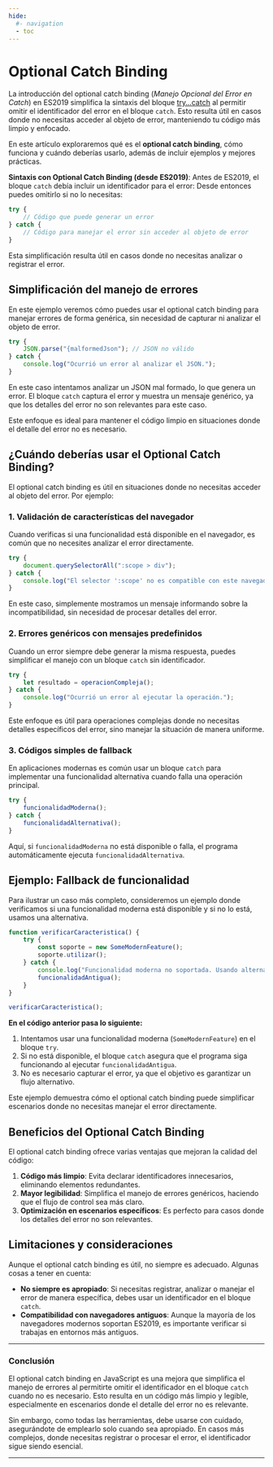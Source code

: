 ```yaml
---
hide:
  #- navigation
  - toc
---
```


<link rel="stylesheet" href="../../assets/stylesheets/javascript.css">

# **Optional Catch Binding**

La introducción del optional catch binding (_Manejo Opcional del Error en Catch_) en ES2019 simplifica la sintaxis del bloque [try…catch](../try-catch/) al permitir omitir el identificador del error en el bloque `catch`. Esto resulta útil en casos donde no necesitas acceder al objeto de error, manteniendo tu código más limpio y enfocado.

En este artículo exploraremos qué es el **optional catch binding**, cómo funciona y cuándo deberías usarlo, además de incluir ejemplos y mejores prácticas.

**Sintaxis con Optional Catch Binding (desde ES2019)**: Antes de ES2019, el bloque `catch` debía incluir un identificador para el error: Desde entonces puedes omitirlo si no lo necesitas:

```js linenums="1" title="javascript"
try {
    // Código que puede generar un error
} catch {
    // Código para manejar el error sin acceder al objeto de error
}
```

Esta simplificación resulta útil en casos donde no necesitas analizar o registrar el error.

## **Simplificación del manejo de errores**

En este ejemplo veremos cómo puedes usar el optional catch binding para manejar errores de forma genérica, sin necesidad de capturar ni analizar el objeto de error.

```js linenums="1" title="javascript"
try {
    JSON.parse("{malformedJson"); // JSON no válido
} catch {
    console.log("Ocurrió un error al analizar el JSON.");
}
```

En este caso intentamos analizar un JSON mal formado, lo que genera un error. El bloque `catch` captura el error y muestra un mensaje genérico, ya que los detalles del error no son relevantes para este caso.

Este enfoque es ideal para mantener el código limpio en situaciones donde el detalle del error no es necesario.

## **¿Cuándo deberías usar el Optional Catch Binding?**

El optional catch binding es útil en situaciones donde no necesitas acceder al objeto del error. Por ejemplo:

### 1. **Validación de características del navegador**

Cuando verificas si una funcionalidad está disponible en el navegador, es común que no necesites analizar el error directamente.

```js linenums="1" title="javascript"
try {
    document.querySelectorAll(":scope > div");
} catch {
    console.log("El selector ':scope' no es compatible con este navegador.");
}
```

En este caso, simplemente mostramos un mensaje informando sobre la incompatibilidad, sin necesidad de procesar detalles del error.

### 2. **Errores genéricos con mensajes predefinidos**

Cuando un error siempre debe generar la misma respuesta, puedes simplificar el manejo con un bloque `catch` sin identificador.

```js linenums="1" title="javascript"
try {
    let resultado = operacionCompleja();
} catch {
    console.log("Ocurrió un error al ejecutar la operación.");
}
```

Este enfoque es útil para operaciones complejas donde no necesitas detalles específicos del error, sino manejar la situación de manera uniforme.

### 3. **Códigos simples de fallback**

En aplicaciones modernas es común usar un bloque `catch` para implementar una funcionalidad alternativa cuando falla una operación principal.

```js linenums="1" title="javascript"
try {
    funcionalidadModerna();
} catch {
    funcionalidadAlternativa();
}
```

Aquí, si `funcionalidadModerna` no está disponible o falla, el programa automáticamente ejecuta `funcionalidadAlternativa`.

## **Ejemplo: Fallback de funcionalidad**

Para ilustrar un caso más completo, consideremos un ejemplo donde verificamos si una funcionalidad moderna está disponible y si no lo está, usamos una alternativa.

```js linenums="1" title="javascript"
function verificarCaracteristica() {
    try {
        const soporte = new SomeModernFeature();
        soporte.utilizar();
    } catch {
        console.log("Funcionalidad moderna no soportada. Usando alternativa.");
        funcionalidadAntigua();
    }
}

verificarCaracteristica();
```

**En el código anterior pasa lo siguiente:**

  1. Intentamos usar una funcionalidad moderna (`SomeModernFeature`) en el bloque `try`.
  2. Si no está disponible, el bloque `catch` asegura que el programa siga funcionando al ejecutar `funcionalidadAntigua`.
  3. No es necesario capturar el error, ya que el objetivo es garantizar un flujo alternativo.

Este ejemplo demuestra cómo el optional catch binding puede simplificar escenarios donde no necesitas manejar el error directamente.

## **Beneficios del Optional Catch Binding**

El optional catch binding ofrece varias ventajas que mejoran la calidad del código:

  1. **Código más limpio**: Evita declarar identificadores innecesarios, eliminando elementos redundantes.
  2. **Mayor legibilidad**: Simplifica el manejo de errores genéricos, haciendo que el flujo de control sea más claro.
  3. **Optimización en escenarios específicos**: Es perfecto para casos donde los detalles del error no son relevantes.

## **Limitaciones y consideraciones**

Aunque el optional catch binding es útil, no siempre es adecuado. Algunas cosas a tener en cuenta:

  - **No siempre es apropiado**: Si necesitas registrar, analizar o manejar el error de manera específica, debes usar un identificador en el bloque `catch`.
  - **Compatibilidad con navegadores antiguos**: Aunque la mayoría de los navegadores modernos soportan ES2019, es importante verificar si trabajas en entornos más antiguos.

***

### **Conclusión**

El optional catch binding en JavaScript es una mejora que simplifica el manejo de errores al permitirte omitir el identificador en el bloque `catch` cuando no es necesario. Esto resulta en un código más limpio y legible, especialmente en escenarios donde el detalle del error no es relevante.

Sin embargo, como todas las herramientas, debe usarse con cuidado, asegurándote de emplearlo solo cuando sea apropiado. En casos más complejos, donde necesitas registrar o procesar el error, el identificador sigue siendo esencial.

***

<br>

